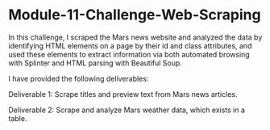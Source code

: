 # Module-11-Challenge-Web-Scraping

In this challenge, I scraped the Mars news website and analyzed the data by identifying HTML elements on a page by their id and class attributes, and used these elements to extract information via both automated browsing with Splinter and HTML parsing with Beautiful Soup. 

I have provided the following deliverables:

Deliverable 1: Scrape titles and preview text from Mars news articles.

Deliverable 2: Scrape and analyze Mars weather data, which exists in a table.
